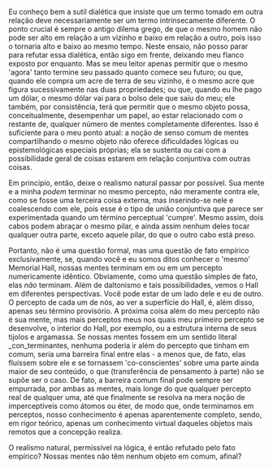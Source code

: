 Eu conheço bem a sutil dialética que insiste que um termo tomado em outra relação deve necessariamente ser um termo intrinsecamente diferente. O ponto crucial é sempre o antigo dilema grego, de que o mesmo homem não pode ser alto em relação a um vizinho e baixo em relação a outro, pois isso o tornaria alto e baixo ao mesmo tempo. Neste ensaio, não posso parar para refutar essa dialética, então sigo em frente, deixando meu flanco exposto por enquanto. Mas se meu leitor apenas permitir que o mesmo 'agora' tanto termine seu passado quanto comece seu futuro; ou que, quando ele compra um acre de terra de seu vizinho, é o mesmo acre que figura sucessivamente nas duas propriedades; ou que, quando eu lhe pago um dólar, o mesmo dólar vai para o bolso dele que saiu do meu; ele também, por consistência, terá que permitir que o mesmo objeto possa, conceitualmente, desempenhar um papel, ao estar relacionado com o restante de, qualquer número de mentes completamente diferentes. Isso é suficiente para o meu ponto atual: a noção de senso comum de mentes compartilhando o mesmo objeto não oferece dificuldades lógicas ou epistemológicas especiais próprias; ela se sustenta ou cai com a possibilidade geral de coisas estarem em relação conjuntiva com outras coisas.

Em princípio, então, deixe o realismo natural passar por possível. Sua mente e a minha _podem_ terminar no mesmo percepto, não meramente contra ele, como se fosse uma terceira coisa externa, mas inserindo-se nele e coalescendo com ele, pois esse é o tipo de união conjuntiva que parece ser experimentada quando um término perceptual 'cumpre'. Mesmo assim, dois cabos podem abraçar o mesmo pilar, e ainda assim nenhum deles tocar qualquer outra parte, exceto aquele pilar, do que o outro cabo está preso.

Portanto, não é uma questão formal, mas uma questão de fato empírico exclusivamente, se, quando você e eu somos ditos conhecer o 'mesmo' Memorial Hall, nossas mentes terminam em ou em um percepto numericamente idêntico. Obviamente, como uma questão simples de fato, elas _não_ terminam. Além de daltonismo e tais possibilidades, vemos o Hall em diferentes perspectivas. Você pode estar de um lado dele e eu de outro. O percepto de cada um de nós, ao ver a superfície do Hall, é, além disso, apenas seu término provisório. A próxima coisa além do meu percepto não é sua mente, mas mais perceptos meus nos quais meu primeiro percepto se desenvolve, o interior do Hall, por exemplo, ou a estrutura interna de seus tijolos e argamassa. Se nossas mentes fossem em um sentido literal _con_terminantes, nenhuma poderia ir além do percepto que tinham em comum, seria uma barreira final entre elas - a menos que, de fato, elas fluíssem sobre ele e se tornassem 'co-conscientes' sobre uma parte ainda maior de seu conteúdo, o que (transferência de pensamento à parte) não se supõe ser o caso. De fato, a barreira comum final pode sempre ser empurrada, por ambas as mentes, mais longe do que qualquer percepto real de qualquer uma, até que finalmente se resolva na mera noção de imperceptíveis como átomos ou éter, de modo que, onde terminamos em perceptos, nosso conhecimento é apenas aparentemente completo, sendo, em rigor teórico, apenas um conhecimento virtual daqueles objetos mais remotos que a concepção realiza.

O realismo natural, permissível na lógica, é então refutado pelo fato empírico? Nossas mentes não têm nenhum objeto em comum, afinal?